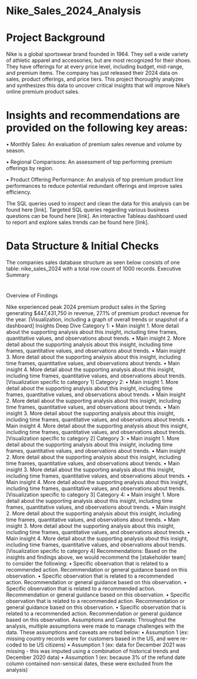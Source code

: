 # Nike_Sales_2024_Analysis

# Project Background

Nike is a global sportswear brand founded in 1964. They sell a wide variety of athletic apparel and accessories, but are most recognized for their shoes. They have offerings for at every price level, including budget, mid-range, and premium items. 
The company has just released their 2024 data on sales, product offerings, and price tiers. This project thoroughly analyzes and synthesizes this data to uncover critical insights that will improve Nike’s online premium product sales.

# Insights and recommendations are provided on the following key areas:
•	Monthly Sales: An evaluation of premium sales revenue and volume by season. 

•	Regional Comparisons: An assessment of top performing premium offerings by region.

•	Product Offering Performance: An analysis of top premium product line performances to reduce potential redundant offerings and improve sales efficiency. 

The SQL queries used to inspect and clean the data for this analysis can be found here [link].
Targeted SQL queries regarding various business questions can be found here [link].
An interactive Tableau dashboard used to report and explore sales trends can be found here [link].

# Data Structure & Initial Checks

The companies sales database structure as seen below consists of one table: nike_sales_2024 with a total row count of 1000 records. 
Executive Summary
# 
Overview of Findings

Nike experienced peak 2024 premium product sales in the Spring generating $447,431,750 in revenue, 27.1% of premium product revenue for the year.
[Visualization, including a graph of overall trends or snapshot of a dashboard]
Insights Deep Dive
Category 1:
•	Main insight 1. More detail about the supporting analysis about this insight, including time frames, quantitative values, and observations about trends.
•	Main insight 2. More detail about the supporting analysis about this insight, including time frames, quantitative values, and observations about trends.
•	Main insight 3. More detail about the supporting analysis about this insight, including time frames, quantitative values, and observations about trends.
•	Main insight 4. More detail about the supporting analysis about this insight, including time frames, quantitative values, and observations about trends.
[Visualization specific to category 1]
Category 2:
•	Main insight 1. More detail about the supporting analysis about this insight, including time frames, quantitative values, and observations about trends.
•	Main insight 2. More detail about the supporting analysis about this insight, including time frames, quantitative values, and observations about trends.
•	Main insight 3. More detail about the supporting analysis about this insight, including time frames, quantitative values, and observations about trends.
•	Main insight 4. More detail about the supporting analysis about this insight, including time frames, quantitative values, and observations about trends.
[Visualization specific to category 2]
Category 3:
•	Main insight 1. More detail about the supporting analysis about this insight, including time frames, quantitative values, and observations about trends.
•	Main insight 2. More detail about the supporting analysis about this insight, including time frames, quantitative values, and observations about trends.
•	Main insight 3. More detail about the supporting analysis about this insight, including time frames, quantitative values, and observations about trends.
•	Main insight 4. More detail about the supporting analysis about this insight, including time frames, quantitative values, and observations about trends.
[Visualization specific to category 3]
Category 4:
•	Main insight 1. More detail about the supporting analysis about this insight, including time frames, quantitative values, and observations about trends.
•	Main insight 2. More detail about the supporting analysis about this insight, including time frames, quantitative values, and observations about trends.
•	Main insight 3. More detail about the supporting analysis about this insight, including time frames, quantitative values, and observations about trends.
•	Main insight 4. More detail about the supporting analysis about this insight, including time frames, quantitative values, and observations about trends.
[Visualization specific to category 4]
Recommendations:
Based on the insights and findings above, we would recommend the [stakeholder team] to consider the following:
•	Specific observation that is related to a recommended action. Recommendation or general guidance based on this observation.
•	Specific observation that is related to a recommended action. Recommendation or general guidance based on this observation.
•	Specific observation that is related to a recommended action. Recommendation or general guidance based on this observation.
•	Specific observation that is related to a recommended action. Recommendation or general guidance based on this observation.
•	Specific observation that is related to a recommended action. Recommendation or general guidance based on this observation.
Assumptions and Caveats:
Throughout the analysis, multiple assumptions were made to manage challenges with the data. These assumptions and caveats are noted below:
•	Assumption 1 (ex: missing country records were for customers based in the US, and were re-coded to be US citizens)
•	Assumption 1 (ex: data for December 2021 was missing - this was imputed using a combination of historical trends and December 2020 data)
•	Assumption 1 (ex: because 3% of the refund date column contained non-sensical dates, these were excluded from the analysis)
